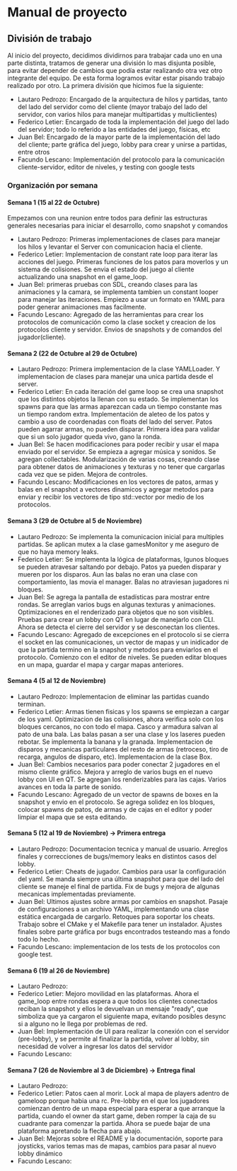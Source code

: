 # Manual de proyecto

## División de trabajo

Al inicio del proyecto, decidimos dividirnos para trabajar cada uno en una parte distinta, tratamos de generar una división lo mas disjunta posible, para evitar depender de cambios que podía estar realizando otra vez otro integrante del equipo. De esta forma logramos evitar estar pisando trabajo realizado por otro.
La primera división que hicimos fue la siguiente:
- Lautaro Pedrozo: Encargado de la arquitectura de hilos y partidas, tanto del lado del servidor como del cliente (mayor trabajo del lado del servidor, con varios hilos para manejar multipartidas y multiclientes)
- Federico Letier: Encargado de toda la implementación del juego del lado del servidor; todo lo referido a las entidades del juego, físicas, etc
- Juan Bel: Encargado de la mayor parte de la implementación del lado del cliente; parte gráfica del juego, lobby para crear y unirse a partidas, entre otros
- Facundo Lescano: Implementación del protocolo para la comunicación cliente-servidor, editor de niveles, y testing con google tests

### Organización por semana
#### Semana 1 (15 al 22 de Octubre)
Empezamos con una reunion entre todos para definir las estructuras generales necesarias para iniciar el desarrollo, como snapshot y comandos
- Lautaro Pedrozo: Primeras implementaciones de clases para manejar los hilos y levantar el Server con comunicacion hacia el cliente.
- Federico Letier: Implementacion de constant rate loop para iterar las acciones del juego. Primeras funciones de los patos para moverlos y un sistema de colisiones. Se envia el estado del juego al cliente actualizando una snapshot en el game_loop.
- Juan Bel: primeras pruebas con SDL, creando clases para las animaciones y la camara, se implementa tambien un constant looper para manejar las iteraciones. Empiezo a usar un formato en YAML para poder generar animaciones mas facilmente.
- Facundo Lescano: Agregado de las herramientas para crear los protocolos de comunicación como la clase socket y creacion de los protocolos cliente y servidor. Envios de snapshots y de comandos del jugador(cliente).

#### Semana 2 (22 de Octubre al 29 de Octubre)
- Lautaro Pedrozo: Primera implementacion de la clase YAMLLoader. Y implementacion de clases para manejar una unica partida desde el server.
- Federico Letier: En cada iteración del game loop se crea una snapshot que los distintos objetos la llenan con su estado. Se implementan los spawns para que las armas aparezcan cada un tiempo constante mas un tiempo random extra. Implementación de aleteo de los patos y cambio a uso de coordenadas con floats del lado del server. Patos pueden agarrar armas, no pueden disparar. Primera idea para validar que si un solo jugador queda vivo, gano la ronda.
- Juan Bel: Se hacen modificaciones para poder recibir y usar el mapa enviado por el servidor. Se empieza a agregar música y sonidos. Se agregan collectables. Modularización de varias cosas, creando clase para obtener datos de animaciones y texturas y no tener que cargarlas cada vez que se piden. Mejora de controles.
- Facundo Lescano: Modificaciones en los vectores de patos, armas y balas en el snapshot a vectores dinamicos y agregar metodos para enviar y recibir los vectores de tipo std::vector por medio de los protocolos.

#### Semana 3 (29 de Octubre al 5 de Noviembre)
- Lautaro Pedrozo: Se implementa la comunicacion inicial para multiples partidas. Se aplican mutex a la clase gamesMonitor y me aseguro de que no haya memory leaks.
- Federico Letier: Se implementa la lógica de plataformas, lgunos bloques se pueden atravesar saltando por debajo. Patos ya pueden disparar y mueren por los disparos. Aun las balas no eran una clase con comportamiento, las movia el manager. Balas no atraviesan jugadores ni bloques.
- Juan Bel: Se agrega la pantalla de estadísticas para mostrar entre    rondas. Se arreglan varios bugs en algunas texturas y animaciones. Optimizaciones en el renderizado para objetos que no son visibles. Pruebas para crear un lobby con QT en lugar de manejarlo con CLI. Ahora se detecta el cierre del servidor y se desconectan los clientes.
- Facundo Lescano: Agregado de excepciones en el protocolo si se cierra el socket en las comunicaciones, un vector de mapas y un inidicador de que la partida termino en la snapshot y metodos para enviarlos en el protocolo.
Comienzo con el editor de niveles. Se pueden editar bloques en un mapa, guardar el mapa y cargar mapas anteriores.


#### Semana 4 (5 al 12 de Noviembre)
- Lautaro Pedrozo: Implementacion de eliminar las partidas cuando terminan.
- Federico Letier: Armas tienen fisicas y los spawns se empiezan a cargar de los yaml. Optimizacion de las colisiones, ahora verifica solo con los bloques cercanos, no con todo el mapa.  Casco y armadura salvan al pato de una bala. Las balas pasan a ser una clase y los laseres pueden rebotar. Se implementa la banana y la granada. Implementacion de disparos y mecanicas particulares del resto de armas (retroceso, tiro de recarga, angulos de disparo, etc). Implementacion de la clase Box.
- Juan Bel: Cambios necesarios para poder conectar 2 jugadores en el mismo cliente gráfico. Mejora y arreglo de varios bugs en el nuevo lobby con UI en QT. Se agregan los renderizables para las cajas. Varios avances en toda la parte de sonido.
- Facundo Lescano: Agregado de un vector de spawns de boxes en la snapshot y envio en el protocolo. Se agrega solidez en los bloques, colocar spawns de patos, de armas y de cajas en el editor y poder limpiar el mapa que se esta editando.

#### Semana 5 (12 al 19 de Noviembre) -> Primera entrega
- Lautaro Pedrozo: Documentacion tecnica y manual de usuario. Arreglos finales y correcciones de bugs/memory leaks en distintos casos del lobby.
- Federico Letier: Cheats de jugador. Cambios para usar la configuración del yaml. Se manda siempre una última snapshot para que del lado del cliente se maneje el final de partida. Fix de bugs y mejora de algunas mecanicas implementadas previamente.
- Juan Bel: Ultimos ajustes sobre armas por cambios en snapshot. Pasaje de configuraciones a un archivo YAML, implementando una clase estática encargada de cargarlo. Retoques para soportar los cheats. Trabajo sobre el CMake y el Makefile para tener un instalador. Ajustes finales sobre parte gráfica por bugs encontrados testeando mas a fondo todo lo hecho.
- Facundo Lescano: implementacion de los tests de los protocolos con google test.

#### Semana 6 (19 al 26 de Noviembre)
- Lautaro Pedrozo:
- Federico Letier: Mejoro movilidad en las plataformas. Ahora el game_loop entre rondas espera a que todos los clientes conectados reciban la snapshot y ellos le devuelvan un mensaje "ready", que simboliza que ya cargaron el siguiente mapa, evitando posibles desync si a alguno no le llega por problemas de red. 
- Juan Bel: Implementación de UI para realizar la conexión con el servidor (pre-lobby), y se permite al finalizar la partida, volver al lobby, sin necesidad de volver a ingresar los datos del servidor
- Facundo Lescano:

#### Semana 7 (26 de Noviembre al 3 de Diciembre) -> Entrega final
- Lautaro Pedrozo:
- Federico Letier: Patos caen al morir. Lock al mapa de players adentro de gameloop porque habia una rc. Pre-lobby en el que los jugadores comienzan dentro de un mapa especial para esperar a que arranque la partida, cuando el owner da start game, deben romper la caja de su cuadrante para comenzar la partida. Ahora se puede bajar de una plataforma apretando la flecha para abajo.
- Juan Bel: Mejoras sobre el README y la documentación, soporte para joysticks, varios temas mas de mapas, cambios para pasar al nuevo lobby dinámico
- Facundo Lescano:
